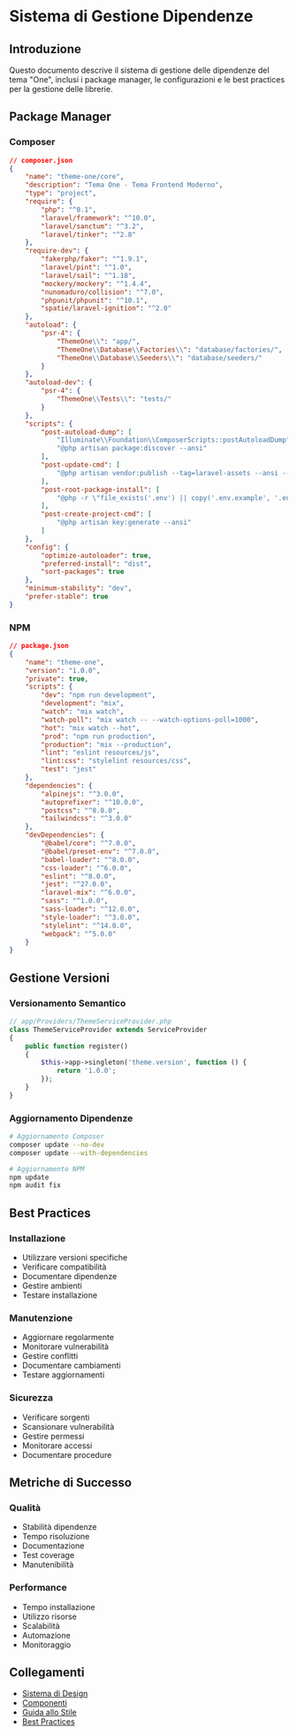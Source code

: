 # Sistema di Gestione Dipendenze

## Introduzione

Questo documento descrive il sistema di gestione delle dipendenze del tema "One", inclusi i package manager, le configurazioni e le best practices per la gestione delle librerie.

## Package Manager

### Composer
```json
// composer.json
{
    "name": "theme-one/core",
    "description": "Tema One - Tema Frontend Moderno",
    "type": "project",
    "require": {
        "php": "^8.1",
        "laravel/framework": "^10.0",
        "laravel/sanctum": "^3.2",
        "laravel/tinker": "^2.8"
    },
    "require-dev": {
        "fakerphp/faker": "^1.9.1",
        "laravel/pint": "^1.0",
        "laravel/sail": "^1.18",
        "mockery/mockery": "^1.4.4",
        "nunomaduro/collision": "^7.0",
        "phpunit/phpunit": "^10.1",
        "spatie/laravel-ignition": "^2.0"
    },
    "autoload": {
        "psr-4": {
            "ThemeOne\\": "app/",
            "ThemeOne\\Database\\Factories\\": "database/factories/",
            "ThemeOne\\Database\\Seeders\\": "database/seeders/"
        }
    },
    "autoload-dev": {
        "psr-4": {
            "ThemeOne\\Tests\\": "tests/"
        }
    },
    "scripts": {
        "post-autoload-dump": [
            "Illuminate\\Foundation\\ComposerScripts::postAutoloadDump",
            "@php artisan package:discover --ansi"
        ],
        "post-update-cmd": [
            "@php artisan vendor:publish --tag=laravel-assets --ansi --force"
        ],
        "post-root-package-install": [
            "@php -r \"file_exists('.env') || copy('.env.example', '.env');\""
        ],
        "post-create-project-cmd": [
            "@php artisan key:generate --ansi"
        ]
    },
    "config": {
        "optimize-autoloader": true,
        "preferred-install": "dist",
        "sort-packages": true
    },
    "minimum-stability": "dev",
    "prefer-stable": true
}
```

### NPM
```json
// package.json
{
    "name": "theme-one",
    "version": "1.0.0",
    "private": true,
    "scripts": {
        "dev": "npm run development",
        "development": "mix",
        "watch": "mix watch",
        "watch-poll": "mix watch -- --watch-options-poll=1000",
        "hot": "mix watch --hot",
        "prod": "npm run production",
        "production": "mix --production",
        "lint": "eslint resources/js",
        "lint:css": "stylelint resources/css",
        "test": "jest"
    },
    "dependencies": {
        "alpinejs": "^3.0.0",
        "autoprefixer": "^10.0.0",
        "postcss": "^8.0.0",
        "tailwindcss": "^3.0.0"
    },
    "devDependencies": {
        "@babel/core": "^7.0.0",
        "@babel/preset-env": "^7.0.0",
        "babel-loader": "^8.0.0",
        "css-loader": "^6.0.0",
        "eslint": "^8.0.0",
        "jest": "^27.0.0",
        "laravel-mix": "^6.0.0",
        "sass": "^1.0.0",
        "sass-loader": "^12.0.0",
        "style-loader": "^3.0.0",
        "stylelint": "^14.0.0",
        "webpack": "^5.0.0"
    }
}
```

## Gestione Versioni

### Versionamento Semantico
```php
// app/Providers/ThemeServiceProvider.php
class ThemeServiceProvider extends ServiceProvider
{
    public function register()
    {
        $this->app->singleton('theme.version', function () {
            return '1.0.0';
        });
    }
}
```

### Aggiornamento Dipendenze
```bash
# Aggiornamento Composer
composer update --no-dev
composer update --with-dependencies

# Aggiornamento NPM
npm update
npm audit fix
```

## Best Practices

### Installazione
- Utilizzare versioni specifiche
- Verificare compatibilità
- Documentare dipendenze
- Gestire ambienti
- Testare installazione

### Manutenzione
- Aggiornare regolarmente
- Monitorare vulnerabilità
- Gestire conflitti
- Documentare cambiamenti
- Testare aggiornamenti

### Sicurezza
- Verificare sorgenti
- Scansionare vulnerabilità
- Gestire permessi
- Monitorare accessi
- Documentare procedure

## Metriche di Successo

### Qualità
- Stabilità dipendenze
- Tempo risoluzione
- Documentazione
- Test coverage
- Manutenibilità

### Performance
- Tempo installazione
- Utilizzo risorse
- Scalabilità
- Automazione
- Monitoraggio

## Collegamenti

- [Sistema di Design](../design_system.md)
- [Componenti](../components.md)
- [Guida allo Stile](../style_guide.md)
- [Best Practices](../best_practices.md) 
